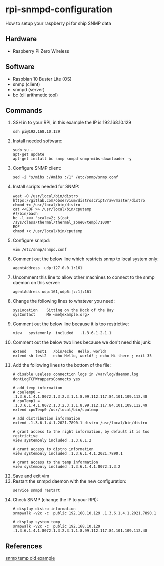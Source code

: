 # rpi-snmpd-configuration
How to setup your raspberry pi for ship SNMP data

## Hardware
- Raspberry Pi Zero Wireless

## Software
- Raspbian 10 Buster Lite (OS)
- snmp (client)
- snmpd (server)
- bc (cli arithmetic tool)

## Commands
1. SSH in to your RPI, in this example the IP is 192.168.10.129
    ```
    ssh pi@192.168.10.129
    ```
1. Install needed software:
    ```
    sudo su -
    apt-get update
    apt-get install bc snmp snmpd snmp-mibs-downloader -y
    ```
1. Configure SNMP client:
    ```
    sed -i "s/mibs :/#mibs :/1" /etc/snmp/snmp.conf
    ```
1. Install scripts needed for SNMP:
    ```
    wget -O /usr/local/bin/distro https://gitlab.com/observium/distroscript/raw/master/distro
    chmod +x /usr/local/bin/distro
    cat <<EOF >> /usr/local/bin/cputemp
    #!/bin/bash
    bc -l <<< "scale=2; $(cat /sys/class/thermal/thermal_zone0/temp)/1000"
    EOF
    chmod +x /usr/local/bin/cputemp
    ```
1. Configure snmpd:
    ```
    vim /etc/snmp/snmpd.conf
    ```
1. Comment out the below line which restricts snmp to local system only:
    ```
    agentAddress  udp:127.0.0.1:161
    ```
1. Uncomment this line to allow other machines to connect to the snmp daemon on this server:
    ```
    agentAddress udp:161,udp6:[::1]:161
    ```
1. Change the following lines to whatever you need:
    ```
    sysLocation    Sitting on the Dock of the Bay
    sysContact     Me <me@example.org>
    ```
1. Comment out the below line because it is too restrictive:
    ```
    view   systemonly  included   .1.3.6.1.2.1.1
    ```
1. Comment out the below two lines because we don't need this junk:
    ```
    extend    test1   /bin/echo  Hello, world!
    extend-sh test2   echo Hello, world! ; echo Hi there ; exit 35
    ```
1. Add the following lines to the bottom of the file:
    ```
    # disable useless connection logs in /var/log/daemon.log
    dontLogTCPWrappersConnects yes
    
    # add temp information
    # cpuTemp0 = .1.3.6.1.4.1.8072.1.3.2.3.1.1.8.99.112.117.84.101.109.112.48
    # cpuTemp1 = .1.3.6.1.4.1.8072.1.3.2.3.1.1.8.99.112.117.84.101.109.112.49
    extend cpuTemp0 /usr/local/bin/cputemp
    
    # add distribution information
    extend .1.3.6.1.4.1.2021.7890.1 distro /usr/local/bin/distro
    
    # grant access to the right information, by default it is too restrictive
    view systemonly included .1.3.6.1.2
    
    # grant access to distro information
    view systemonly included .1.3.6.1.4.1.2021.7890.1
    
    # grant access to the temp information
    view systemonly included .1.3.6.1.4.1.8072.1.3.2
    ```
1. Save and exit vim
1. Restart the snmpd daemon with the new configuration:
    ```
    service snmpd restart
    ```
1. Check SNMP (change the IP to your RPI):
    ```
    # display distro information
    snmpwalk -v2c -c  public 192.168.10.129 .1.3.6.1.4.1.2021.7890.1

    # display system temp
    snmpwalk -v2c -c  public 192.168.10.129 .1.3.6.1.4.1.8072.1.3.2.3.1.1.8.99.112.117.84.101.109.112.48
    ```

## References
[snmp temp oid example](https://www.reddit.com/r/PFSENSE/comments/cnjddc/howto_retrieve_cpu_temp_and_other_data_over_snmp/)
